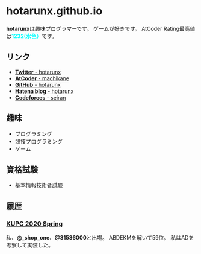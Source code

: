 # hotarunx.github.io

**hotarunx**は趣味プログラマーです。
ゲームが好きです。
AtCoder Rating最高値は<span style="color: cyan; ">**1232(水色）**</span>です。

## リンク

*   [**Twitter** - hotarunx](https://twitter.com/hotarunx)
*   [**AtCoder** - machikane](https://atcoder.jp/users/machikane)
*   [**GitHub** - hotarunx](https://github.com/hotarunx)
*   [**Hatena blog** - hotarunx](https://hotarunx.hatenablog.com/)
*   [**Codeforces** - seiran](https://codeforces.com/profile/seiran)

## 趣味

*   プログラミング
*   競技プログラミング
*   ゲーム

## 資格試験

*   基本情報技術者試験

## 履歴

### [KUPC 2020 Spring](https://www.kupc.jp/#/2020%20%E6%98%A5/)

私、**@\_shop_one**、**@31536000**と出場。
ABDEKMを解いて59位。
私はADを考察して実装した。

<!-- GitHub.ioへのリンク https://hotarunx.github.io/ -->
